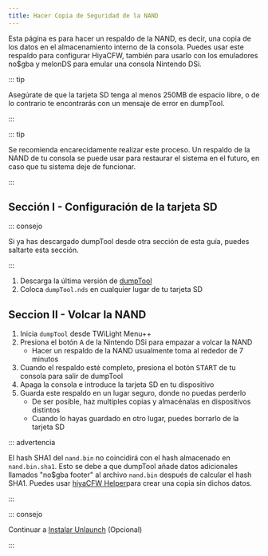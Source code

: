 ```yaml
---
title: Hacer Copia de Seguridad de la NAND
---
```


Esta página es para hacer un respaldo de la NAND, es decir, una copia de los datos en el almacenamiento interno de la consola. Puedes usar este respaldo para configurar HiyaCFW, también para usarlo con los emuladores no$gba y melonDS para emular una consola Nintendo DSi.

::: tip

Asegúrate de que la tarjeta SD tenga al menos 250MB de espacio libre, o de lo contrario te encontrarás con un mensaje de error en dumpTool.

:::

::: tip

Se recomienda encarecidamente realizar este proceso. Un respaldo de la NAND de tu consola se puede usar para restaurar el sistema en el futuro, en caso que tu sistema deje de funcionar.

:::

## Sección I - Configuración de la tarjeta SD

::: consejo

Si ya has descargado dumpTool desde otra sección de esta guía, puedes saltarte esta sección.

:::

1. Descarga la última versión de [dumpTool](https://github.com/zoogie/dumpTool/releases/latest/download/dumpTool.nds)
1. Coloca `dumpTool.nds` en cualquier lugar de tu tarjeta SD


## Seccion II - Volcar la NAND

1. Inicia `dumpTool` desde TWiLight Menu++
1. Presiona el botón <kbd class="face">A</kbd> de la Nintendo DSi para empazar a volcar la NAND
   - Hacer un respaldo de la NAND usualmente toma al rededor de 7 minutos
1. Cuando el respaldo esté completo, presiona el botón <kbd>START</kbd> de tu consola para salir de dumpTool
1. Apaga la consola e introduce la tarjeta SD en tu dispositivo
1. Guarda este respaldo en un lugar seguro, donde no puedas perderlo
   - De ser posible, haz multiples copias y almacénalas en dispositivos distintos
   - Cuando lo hayas guardado en otro lugar, puedes borrarlo de la tarjeta SD

::: advertencia

El hash SHA1 del `nand.bin` no coincidirá con el hash almacenado en `nand.bin.sha1`. Esto se debe a que dumpTool añade datos adicionales llamados "no$gba footer" al archivo `nand.bin` después de calcular el hash SHA1. Puedes usar [hiyaCFW Helper](https://github.com/mondul/HiyaCFW-Helper/releases)para crear una copia sin dichos datos.

:::

::: consejo

Continuar a [Instalar Unlaunch](installing-unlaunch.html) (Opcional)

:::
